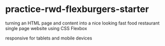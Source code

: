 # practice-rwd-flexburgers-starter

turning an HTML page and content into a nice looking fast food restaurant single page website using CSS Flexbox

responsive for tablets and mobile devices

